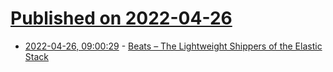 # [Published on 2022-04-26](index.md)

* [2022-04-26, 09:00:29](https://news.ycombinator.com/item?id=31165364) - [Beats – The Lightweight Shippers of the Elastic Stack](https://github.com/elastic/beats)
